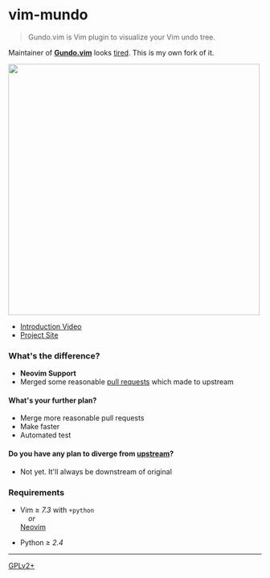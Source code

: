 vim-mundo
========

> Gundo.vim is Vim plugin to visualize your Vim undo tree.

Maintainer of [**Gundo.vim**][upstream] looks [tired][upstream-pr].
This is my own fork of it.

<img src="https://simnalamburt.github.io/vim-mundo/dist/screenshot.jpg" height="500">

* [Introduction Video][video]
* [Project Site][site]

### What's the difference?

*   **Neovim Support**
*   Merged some reasonable [pull requests][upstream-pr] which made to upstream

#### What's your further plan?

*   Merge more reasonable pull requests
*   Make faster
*   Automated test

#### Do you have any plan to diverge from [upstream][]?

*   Not yet. It'll always be downstream of original

### Requirements

*   Vim ≥ *7.3* with `+python`
    <br>&nbsp; &nbsp; *or*<br>
    [Neovim][]

*   Python ≥ *2.4*

--------

[GPLv2+][]

[upstream]: https://github.com/sjl/gundo.vim
[upstream-pr]: https://github.com/sjl/gundo.vim/pulls
[video]: http://screenr.com/M9l
[site]: //simnalamburt.github.io/vim-mundo
[Neovim]: //neovim.org/
[GPLv2+]: http://opensource.org/licenses/gpl-2.0
